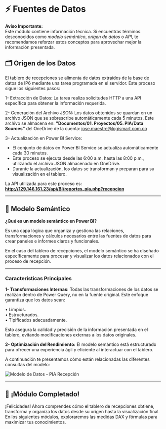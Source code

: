 # ⚡ Fuentes de Datos

<p class="tip">
    <strong>Aviso Importante:</strong>
    <br>
    Este módulo contiene información técnica. Si encuentras términos desconocidos como <em>modelo semántico</em>, <em>origen de datos</em> o <em>API</em>, te recomendamos reforzar estos conceptos para aprovechar mejor la información presentada.
</p>

## 🗂️ Origen de los Datos

El tablero de recepciones se alimenta de datos extraídos de la base de datos de IP6 mediante una tarea programada en el servidor. Este proceso sigue los siguientes pasos:

1- Extracción de Datos: La tarea realiza solicitudes HTTP a una API específica para obtener la información requerida.  

2- Generación del Archivo JSON: Los datos obtenidos se guardan en un archivo JSON que se sobrescribe automáticamente cada 5 minutos. Este archivo se almacena en: **"Documentos/01. Proyectos/05. PIA/Data Sources"** del OneDrive de la cuenta: jose.maestre@logismart.com.co  

3- Actualización en Power BI Service: 
- El conjunto de datos en Power BI Service se actualiza automáticamente cada 30 minutos.  
- Este proceso se ejecuta desde las 6:00 a.m. hasta las 8:00 p.m., utilizando el archivo JSON almacenado en OneDrive.  
- Durante la actualización, los datos se transforman y preparan para su visualización en el tablero.  

La API utilizada para este proceso es:
**http://129.146.161.23/api/BI/reportes_pia.php?recepcion**

---

## 🧩 Modelo Semántico

**¿Qué es un modelo semántico en Power BI?**

Es una capa lógica que organiza y gestiona las relaciones, transformaciones y cálculos necesarios entre las fuentes de datos para crear paneles e informes claros y funcionales.

En el caso del tablero de recepciones, el modelo semántico se ha diseñado específicamente para procesar y visualizar los datos relacionados con el proceso de recepción.

---

### Características Principales

**1- Transformaciones Internas:** Todas las transformaciones de los datos se realizan dentro de Power Query, no en la fuente original. Este enfoque garantiza que los datos sean:

• Limpios.  
• Estructurados.  
• Tipificados adecuadamente.  

Esto asegura la calidad y precisión de la información presentada en el tablero, evitando modificaciones externas a los datos originales.

**2- Optimización del Rendimiento:** El modelo semántico está estructurado para ofrecer una experiencia ágil y eficiente al interactuar con el tablero. 

A continuación te presentamos cómo están relacionadas las diferentes consultas del modelo:

<img src="http://129.146.151.214:8080/api/BI/_asset/01_Recepcion/013-modelo_datos.png" alt="Modelo de Datos - PIA Recepción" loading="lazy"/>  

---

## 🎉 ¡Módulo Completado!

¡Felicidades! Ahora comprendes cómo el tablero de recepciones obtiene, transforma y organiza los datos desde su origen hasta la visualización final. En los siguientes módulos, exploraremos las medidas DAX y fórmulas para maximizar tus conocimientos.